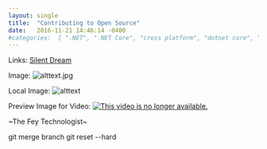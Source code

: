 ```yaml
---
layout: single
title:  "Contributing to Open Source"
date:   2016-11-21 14:46:14 -0400        
#categories:  [ ".NET", ".NET Core", "cross platform", "dotnet core", "github", "Open Source", "OSS" ]
---
```


Links:
[Silent Dream](https://web.archive.org/web/20170704174128/http://adinashanholtz.com/silent-dream/)

Image:
![alttext.jpg](https://web.archive.org/web/20170517011022im_/http://i0.wp.com/adinashanholtz.com/wp-content/uploads/2015/08/display.jpg?resize=300%2C225)

Local Image:
![alttext](http://ashanhol.github.io/assets/images/video_unavailable.png)

Preview Image for Video:
[![This video is no longer available.](http://ashanhol.github.io/assets/images/video_unavailable.png)](https://web.archive.org/web/20170517011022if_/https://vid.me/e/NpC8?stats=1&tools=1)


\~The Fey Technologist\~

git merge branch
git reset --hard <commit id>